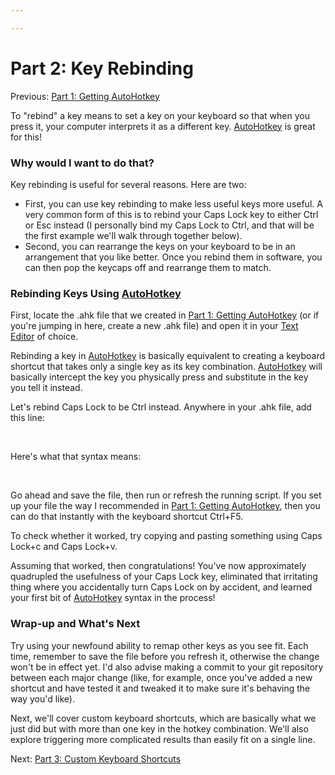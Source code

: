 ```yaml
---

---
```


# Part 2: Key Rebinding

Previous: <a href="https://brick.do/bQBn7Jylzzw3" class="page-link">Part 1: Getting AutoHotkey</a>

To "rebind" a key means to set a key on your keyboard so that when you
press it, your computer interprets it as a different
key. <a href="https://brick.do/b097PBa2bpv3" class="page-link">AutoHotkey</a> is
great for this!

### Why would I want to do that?

Key rebinding is useful for several reasons. Here are two:

-   First, you can use key rebinding to make less useful keys more
    useful. A very common form of this is to rebind your Caps Lock key
    to either Ctrl or Esc instead (I personally bind my Caps Lock to
    Ctrl, and that will be the first example we'll walk through together
    below).
-   Second, you can rearrange the keys on your keyboard to be in an
    arrangement that you like better. Once you rebind them in software,
    you can then pop the keycaps off and rearrange them to match.

### Rebinding Keys Using <a href="https://brick.do/b097PBa2bpv3" class="page-link">AutoHotkey</a> 

First, locate the .ahk file that we created
in <a href="https://brick.do/bQBn7Jylzzw3" class="page-link">Part 1: Getting AutoHotkey</a> (or
if you're jumping in here, create a new .ahk file) and open it in
your <a href="https://brick.do/3QwB3zxyZMQ8" class="page-link">Text Editor</a> of
choice.

Rebinding a key
in <a href="https://brick.do/b097PBa2bpv3" class="page-link">AutoHotkey</a> is
basically equivalent to creating a keyboard shortcut that takes only a
single key as its key
combination. <a href="https://brick.do/b097PBa2bpv3" class="page-link">AutoHotkey</a> will
basically intercept the key you physically press and substitute in the
key you tell it instead. 

Let's rebind Caps Lock to be Ctrl instead. Anywhere in your .ahk file,
add this line: 

 

Here's what that syntax means:

 

Go ahead and save the file, then run or refresh the running script. If
you set up your file the way I recommended
in <a href="https://brick.do/bQBn7Jylzzw3" class="page-link">Part 1: Getting AutoHotkey</a>,
then you can do that instantly with the keyboard shortcut Ctrl+F5.

To check whether it worked, try copying and pasting something using Caps
Lock+c and Caps Lock+v.

Assuming that worked, then congratulations! You've now approximately
quadrupled the usefulness of your Caps Lock key, eliminated that
irritating thing where you accidentally turn Caps Lock on by accident,
and learned your first bit
of <a href="https://brick.do/b097PBa2bpv3" class="page-link">AutoHotkey</a> syntax
in the process!

### Wrap-up and What's Next 

Try using your newfound ability to remap other keys as you see fit. Each
time, remember to save the file before you refresh it, otherwise the
change won't be in effect yet. I'd also advise making a commit to your
git repository between each major change (like, for example, once you've
added a new shortcut and have tested it and tweaked it to make sure it's
behaving the way you'd like).

Next, we'll cover custom keyboard shortcuts, which are basically what we
just did but with more than one key in the hotkey combination. We'll
also explore triggering more complicated results than easily fit on a
single line.

Next: <a href="https://brick.do/vr7RZO1LDXK6" class="page-link">Part 3: Custom Keyboard Shortcuts</a>
